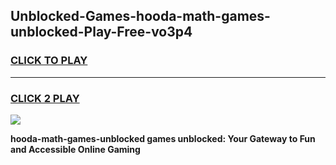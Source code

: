 
## Unblocked-Games-hooda-math-games-unblocked-Play-Free-vo3p4
<h3>
<a href="https://premium76.site?title=hooda-math-games-unblocked&ref=09A">CLICK TO PLAY</a></h3>
<hr>

<h3>
<a href="https://premium76.site?title=hooda-math-games-unblocked&ref=09A">CLICK 2 PLAY</a>
  
</h3>

<a href="https://premium76.site?title=hooda-math-games-unblocked&ref=09A"><img src="https://clearcache.store/games.png"></a>


**hooda-math-games-unblocked games unblocked: Your Gateway to Fun and Accessible Online Gaming**
